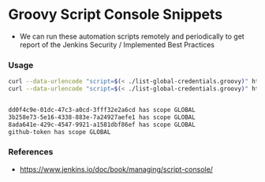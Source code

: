 # Groovy Script Console Snippets

- We can run these automation scripts remotely and periodically to get report of the Jenkins Security / Implemented Best Practices



### Usage
``` bash
curl --data-urlencode "script=$(< ./list-global-credentials.groovy)" http://USERNAME:TOKEN@SERVER:PORT/scriptText
curl --data-urlencode "script=$(< ./list-global-credentials.groovy)" http://myuser:XXXXXX8XX@34.227.160.66:8080/scriptText


dd0f4c9e-01dc-47c3-a0cd-3fff32e2a6cd has scope GLOBAL
3b258e73-5e16-4338-883e-7a24927aefe1 has scope GLOBAL
8ada641e-429c-4547-9921-a1581dbf86ef has scope GLOBAL
github-token has scope GLOBAL

```

### References
- https://www.jenkins.io/doc/book/managing/script-console/
